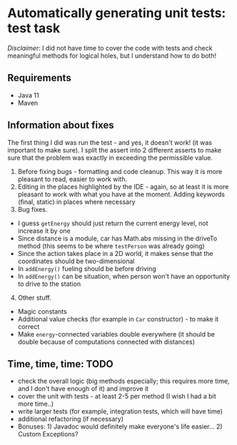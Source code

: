 # Automatically generating unit tests: test task

*Disclaimer*: I did not have time to cover the code with tests and check meaningful methods for logical holes, but I
understand how to do both!

## Requirements

- Java 11
- Maven

## Information about fixes

The first thing I did was run the test - and yes, it doesn't work! (it was important to make sure). I split the assert
into 2 different asserts to make sure that the problem was exactly in exceeding the permissible value.

1. Before fixing bugs - formatting and code cleanup. This way it is more pleasant to read, easier to work with.
2. Editing in the places highlighted by the IDE - again, so at least it is more pleasant to work with what you have at
   the moment.
   Adding keywords (final, static) in places where necessary
3. Bug fixes.

- I guess `getEnergy` should just return the current energy level, not increase it by one
- Since distance is a module, car has Math.abs missing in the driveTo method (this seems to be where `testPerson` was
  already going)
- Since the action takes place in a 2D world, it makes sense that the coordinates should be two-dimensional
- In `addEnergy()` fueling should be before driving
- In `addEnergy()` can be situation, when person won't have an opportunity to drive to the station

4. Other stuff.

- Magic constants
- Additional value checks (for example in `Car` constructor) - to make it correct
- Make `energy`-connected variables double everywhere (it should be double because of computations connected with
  distances)

## Time, time, time: TODO

- check the overall logic (big methods especially; this requires more time, and I don't have enough of it) and improve
  it
- cover the unit with tests - at least 2-5 per method (I wish I had a bit more time..)
- write larger tests (for example, integration tests, which will have time)
- additional refactoring (if necessary)
- Bonuses: 1) Javadoc would definitely make everyone's life easier... 2) Custom Exceptions?